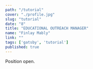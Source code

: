 ```yaml
---
path: "/tutorial"
cover: "./profile.jpg"
slug: "tutorial"
date: "8"
title: "EDUCATIONAL OUTREACH MANAGER"
name: "Finlay Mably"
link: ""
tags: ['gatsby', 'tutorial']
published: true
---
```


Position open. 
